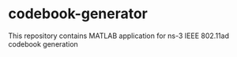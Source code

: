 # codebook-generator
This repository contains MATLAB application for ns-3 IEEE 802.11ad codebook generation
